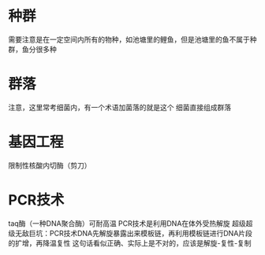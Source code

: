 # 种群
需要注意是在一定空间内所有的物种，如池塘里的鲤鱼，但是池塘里的鱼不属于种群，鱼分很多种
# 群落
注意，这里常考细菌内，有一个术语加菌落的就是这个
细菌直接组成群落
# 基因工程
限制性核酸内切酶（剪刀）
# PCR技术
taq酶（一种DNA聚合酶）可耐高温
PCR技术是利用DNA在体外受热解旋
超级超级无敌巨坑：PCR技术DNA先解旋暴露出来模板链，再利用模板链进行DNA片段的扩增，再降温复性
这句话看似正确、实际上是不对的，应该是解旋-复性-复制

